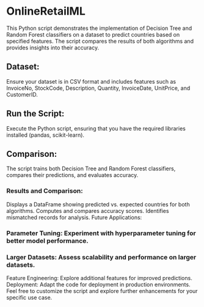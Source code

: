 # OnlineRetailML

This Python script demonstrates the implementation of Decision Tree and Random Forest classifiers on a dataset to predict countries based on specified features. The script compares the results of both algorithms and provides insights into their accuracy.

## Dataset:
Ensure your dataset is in CSV format and includes features such as InvoiceNo, StockCode, Description, Quantity, InvoiceDate, UnitPrice, and CustomerID.

## Run the Script:

Execute the Python script, ensuring that you have the required libraries installed (pandas, scikit-learn).

## Comparison:
The script trains both Decision Tree and Random Forest classifiers, compares their predictions, and evaluates accuracy.

### Results and Comparison:
Displays a DataFrame showing predicted vs. expected countries for both algorithms.
Computes and compares accuracy scores.
Identifies mismatched records for analysis.
Future Applications:
### Parameter Tuning: Experiment with hyperparameter tuning for better model performance.
### Larger Datasets: Assess scalability and performance on larger datasets.
Feature Engineering: Explore additional features for improved predictions.
Deployment: Adapt the code for deployment in production environments.
Feel free to customize the script and explore further enhancements for your specific use case.
